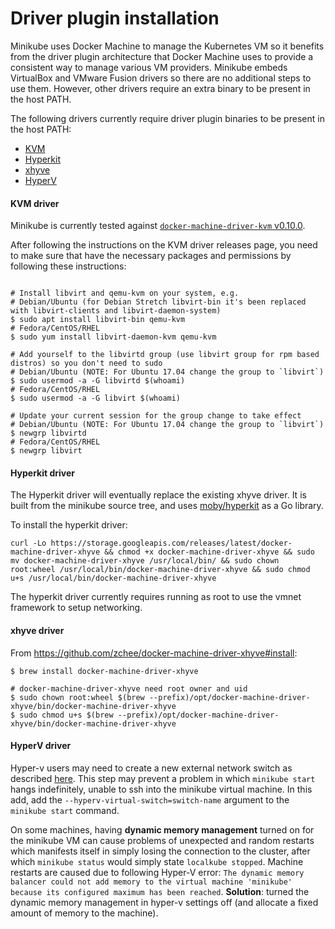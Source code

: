 # Driver plugin installation

Minikube uses Docker Machine to manage the Kubernetes VM so it benefits from the
driver plugin architecture that Docker Machine uses to provide a consistent way to
manage various VM providers. Minikube embeds VirtualBox and VMware Fusion drivers
so there are no additional steps to use them. However, other drivers require an
extra binary to be present in the host PATH.

The following drivers currently require driver plugin binaries to be present in
the host PATH:

* [KVM](#kvm-driver)
* [Hyperkit](#hyperkit-driver)
* [xhyve](#xhyve-driver)
* [HyperV](#hyperv-driver)

#### KVM driver

Minikube is currently tested against [`docker-machine-driver-kvm` v0.10.0](https://github.com/dhiltgen/docker-machine-kvm/releases).

After following the instructions on the KVM driver releases page, you need to make sure that have the necessary packages and permissions by following these instructions:
```

# Install libvirt and qemu-kvm on your system, e.g.
# Debian/Ubuntu (for Debian Stretch libvirt-bin it's been replaced with libvirt-clients and libvirt-daemon-system)
$ sudo apt install libvirt-bin qemu-kvm
# Fedora/CentOS/RHEL
$ sudo yum install libvirt-daemon-kvm qemu-kvm

# Add yourself to the libvirtd group (use libvirt group for rpm based distros) so you don't need to sudo
# Debian/Ubuntu (NOTE: For Ubuntu 17.04 change the group to `libvirt`)
$ sudo usermod -a -G libvirtd $(whoami)
# Fedora/CentOS/RHEL
$ sudo usermod -a -G libvirt $(whoami)

# Update your current session for the group change to take effect
# Debian/Ubuntu (NOTE: For Ubuntu 17.04 change the group to `libvirt`)
$ newgrp libvirtd
# Fedora/CentOS/RHEL
$ newgrp libvirt
```

#### Hyperkit driver

The Hyperkit driver will eventually replace the existing xhyve driver.
It is built from the minikube source tree, and uses [moby/hyperkit](http://github.com/moby/hyperkit) as a Go library.

To install the hyperkit driver:

```
curl -Lo https://storage.googleapis.com/releases/latest/docker-machine-driver-xhyve && chmod +x docker-machine-driver-xhyve && sudo mv docker-machine-driver-xhyve /usr/local/bin/ && sudo chown root:wheel /usr/local/bin/docker-machine-driver-xhyve && sudo chmod u+s /usr/local/bin/docker-machine-driver-xhyve
```

The hyperkit driver currently requires running as root to use the vmnet framework to setup networking.

#### xhyve driver

From https://github.com/zchee/docker-machine-driver-xhyve#install:

```
$ brew install docker-machine-driver-xhyve

# docker-machine-driver-xhyve need root owner and uid
$ sudo chown root:wheel $(brew --prefix)/opt/docker-machine-driver-xhyve/bin/docker-machine-driver-xhyve
$ sudo chmod u+s $(brew --prefix)/opt/docker-machine-driver-xhyve/bin/docker-machine-driver-xhyve
```

#### HyperV driver

Hyper-v users may need to create a new external network switch as described [here](https://docs.docker.com/machine/drivers/hyper-v/). This step may prevent a problem in which `minikube start` hangs indefinitely, unable to ssh into the minikube virtual machine. In this add, add the `--hyperv-virtual-switch=switch-name` argument to the `minikube start` command.

On some machines, having **dynamic memory management** turned on for the minikube VM can cause problems of unexpected and random restarts which manifests itself in simply losing the connection to the cluster, after which `minikube status` would simply state `localkube stopped`. Machine restarts are caused due to following Hyper-V error: `The dynamic memory balancer could not add memory to the virtual machine 'minikube' because its configured maximum has been reached`. **Solution**: turned the dynamic memory management in hyper-v settings off (and allocate a fixed amount of memory to the machine).
